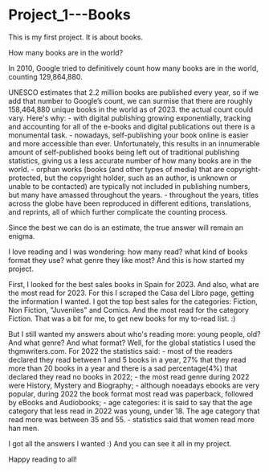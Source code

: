 # Project_1---Books

This is my first project. It is about books.

How many books are in the world?

In 2010, Google tried to definitively count how many books are in the world, counting 129,864,880.

UNESCO estimates that 2.2 million books are published every year, so if we add that number to Google’s count, we can surmise that there are roughly 158,464,880 unique books in the world as of 2023.
the actual count could vary. Here's why:
	- with digital publishing growing exponentially, tracking and accounting for all of the e-books and digital publications out there is a monumental task.
	- nowadays, self-publishing your book online is easier and more accessible than ever. Unfortunately, this results in an innumerable amount of self-published books being left out of traditional publishing statistics, giving us a less accurate number of how many books are in the world.
	- orphan works (books (and other types of media) that are copyright-protected, but the copyright holder, such as an author, is unknown or unable to be contacted) are typically not included in publishing numbers, but many have amassed throughout the years.
	- throughout the years, titles across the globe have been reproduced in different editions, translations, and reprints, all of which further complicate the counting process.

Since the best we can do is an estimate, the true answer will remain an enigma. 

I love reading and I was wondering: how many read? what kind of books format they use? what genre they like most? And this is how started my project.

First, I looked for the best sales books in Spain for 2023. And also, what are the most read for 2023.
For this I scraped the Casa del Libro page, getting the information I wanted. 
I got the top best sales for the categories: Fiction, Non Fiction, "Juveniles" and Comics.
And the most read for the category Fiction.
That was a bit for me, to get new books for my to-read list. :)

But I still wanted my answers about who's reading more: young people, old? And what genre? And what format?
Well, for the global statistics I used the thgmwriters.com. 
For 2022 the statistics said:
	- most of the readers declared they read between 1 and 5 books in a year, 27% that they read more than 20 books in a year and there is a sad percentage(4%) that declared they read no books in 2022;
	- the most read genre during 2022 were History, Mystery and Biography;
	- although noeadays ebooks are very popular, during 2022 the book format most read was paperback, followed by eBooks and Audiobooks;
	- age categories: it is said to say that the age category that less read in 2022 was young, under 18. The age category that read more was between 35 and 55.
	- statistics said that women read more han men. 
 
I got all the answers I wanted :) And you can see it all in my project.

Happy reading to all!
